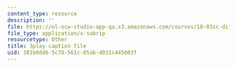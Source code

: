 ```yaml
---
content_type: resource
description: ''
file: https://ol-ocw-studio-app-qa.s3.amazonaws.com/courses/18-03sc-differential-equations-fall-2011/381b0dd65c78561c85abd031c445b03f_te6Mplq3DCU.vtt
file_type: application/x-subrip
resourcetype: Other
title: 3play caption file
uid: 381b0dd6-5c78-561c-85ab-d031c445b03f
---
```

